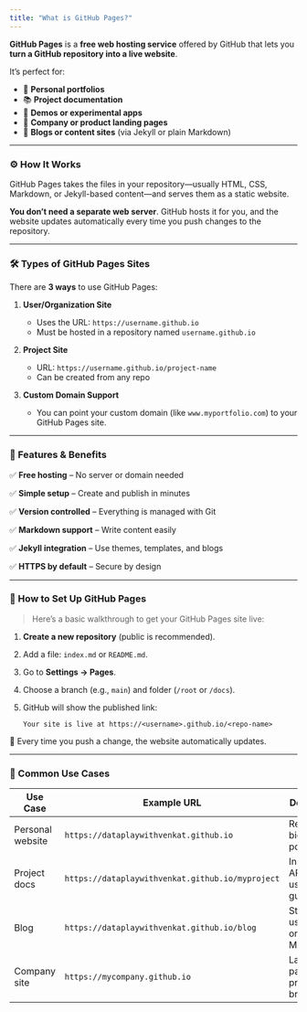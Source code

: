```yaml
---
title: "What is GitHub Pages?"
---
```


**GitHub Pages** is a **free web hosting service** offered by GitHub that lets you **turn a GitHub repository into a live website**.

It’s perfect for:

* 🌟 **Personal portfolios**
* 📚 **Project documentation**
* 🧪 **Demos or experimental apps**
* 💼 **Company or product landing pages**
* 📘 **Blogs or content sites** (via Jekyll or plain Markdown)

---

### ⚙️ How It Works

GitHub Pages takes the files in your repository—usually HTML, CSS, Markdown, or Jekyll-based content—and serves them as a static website.

**You don’t need a separate web server**. GitHub hosts it for you, and the website updates automatically every time you push changes to the repository.

---

### 🛠️ Types of GitHub Pages Sites

There are **3 ways** to use GitHub Pages:

1. **User/Organization Site**

   * Uses the URL: `https://username.github.io`
   * Must be hosted in a repository named `username.github.io`

2. **Project Site**

   * URL: `https://username.github.io/project-name`
   * Can be created from any repo

3. **Custom Domain Support**

   * You can point your custom domain (like `www.myportfolio.com`) to your GitHub Pages site.

---

### 🧪 Features & Benefits

✅ **Free hosting** – No server or domain needed

✅ **Simple setup** – Create and publish in minutes

✅ **Version controlled** – Everything is managed with Git

✅ **Markdown support** – Write content easily

✅ **Jekyll integration** – Use themes, templates, and blogs

✅ **HTTPS by default** – Secure by design

---

### 🚀 How to Set Up GitHub Pages

> Here’s a basic walkthrough to get your GitHub Pages site live:

1. **Create a new repository** (public is recommended).
2. Add a file: `index.md` or `README.md`.
3. Go to **Settings → Pages**.
4. Choose a branch (e.g., `main`) and folder (`/root` or `/docs`).
5. GitHub will show the published link:

   ```
   Your site is live at https://<username>.github.io/<repo-name>
   ```

🔁 Every time you push a change, the website automatically updates.

---

### 📌 Common Use Cases

| Use Case         | Example URL                           | Description                          |
| ---------------- | ------------------------------------- | ------------------------------------ |
| Personal website | `https://dataplaywithvenkat.github.io`           | Resume, bio, links, portfolio        |
| Project docs     | `https://dataplaywithvenkat.github.io/myproject` | Instructions, API docs, usage guides |
| Blog             | `https://dataplaywithvenkat.github.io/blog`      | Static blog using Jekyll or Markdown |
| Company site     | `https://mycompany.github.io`         | Landing page for a product or brand  |
